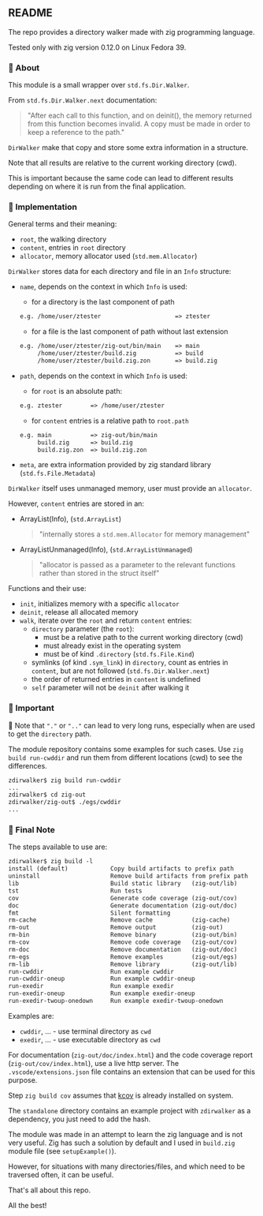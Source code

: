 ## README

The repo provides a directory walker made with zig programming language.

Tested only with zig version 0.12.0 on Linux Fedora 39.

### 📌 About

This module is a small wrapper over `std.fs.Dir.Walker`.

From `std.fs.Dir.Walker.next` documentation:

> "After each call to this function, and on deinit(), the memory returned
> from this function becomes invalid. A copy must be made in order to keep
> a reference to the path."

`DirWalker` make that copy and store some extra information in a structure.

Note that all results are relative to the current working directory (cwd).

This is important because the same code can lead to different results
depending on where it is run from the final application.

### 📌 Implementation

General terms and their meaning:

* `root`, the walking directory
* `content`, entries in `root` directory
* `allocator`, memory allocator used (`std.mem.Allocator`)

`DirWalker` stores data for each directory and file in an `Info` structure:

* `name`, depends on the context in which `Info` is used:
  * for a directory is the last component of path

  ```txt
  e.g. /home/user/ztester                     => ztester
  ```

  * for a file is the last component of path without last extension

  ```txt
  e.g. /home/user/ztester/zig-out/bin/main    => main
       /home/user/ztester/build.zig           => build
       /home/user/ztester/build.zig.zon       => build.zig
  ```

* `path`, depends on the context in which `Info` is used:
  * for `root` is an absolute path:

  ```txt
  e.g. ztester        => /home/user/ztester
  ```

  * for `content` entries is a relative path to `root.path`

  ```txt
  e.g. main           => zig-out/bin/main
       build.zig      => build.zig
       build.zig.zon  => build.zig.zon
  ```

* `meta`, are extra information provided by zig standard library
  (`std.fs.File.Metadata`)

`DirWalker` itself uses unmanaged memory, user must provide an `allocator`.

However, `content` entries are stored in an:

* ArrayList(Info), (`std.ArrayList`)
  > "internally stores a `std.mem.Allocator` for memory management"
* ArrayListUnmanaged(Info), (`std.ArrayListUnmanaged`)
  > "allocator is passed as a parameter to the relevant functions rather than
  > stored in the struct itself"

Functions and their use:

* `init`, initializes memory with a specific `allocator`
* `deinit`, release all allocated memory
* `walk`, iterate over the `root` and return `content` entries:
  * `directory` parameter (the `root`):
    * must be a relative path to the current working directory (cwd)
    * must already exist in the operating system
    * must be of kind `.directory` (`std.fs.File.Kind`)
  * symlinks (of kind `.sym_link`) in `directory`, count as entries
    in `content`, but are not followed (`std.fs.Dir.Walker.next`)
  * the order of returned entries in `content` is undefined
  * `self` parameter will not be `deinit` after walking it

### 📌 Important

🔔 Note that `"."` or `".."` can lead to very long runs, especially when
are used to get the `directory` path.

The module repository contains some examples for such cases.
Use `zig build run-cwddir` and run them from different locations (cwd)
to see the differences.

```txt
zdirwalker$ zig build run-cwddir
...
zdirwalker$ cd zig-out
zdirwalker/zig-out$ ./egs/cwddir
...
```

### 📌 Final Note

The steps available to use are:

```txt
zdirwalker$ zig build -l
install (default)            Copy build artifacts to prefix path
uninstall                    Remove build artifacts from prefix path
lib                          Build static library   (zig-out/lib)
tst                          Run tests
cov                          Generate code coverage (zig-out/cov)
doc                          Generate documentation (zig-out/doc)
fmt                          Silent formatting
rm-cache                     Remove cache           (zig-cache)
rm-out                       Remove output          (zig-out)
rm-bin                       Remove binary          (zig-out/bin)
rm-cov                       Remove code coverage   (zig-out/cov)
rm-doc                       Remove documentation   (zig-out/doc)
rm-egs                       Remove examples        (zig-out/egs)
rm-lib                       Remove library         (zig-out/lib)
run-cwddir                   Run example cwddir
run-cwddir-oneup             Run example cwddir-oneup
run-exedir                   Run example exedir
run-exedir-oneup             Run example exedir-oneup
run-exedir-twoup-onedown     Run example exedir-twoup-onedown
```

Examples are:

* `cwddir`, ... - use terminal directory as `cwd`
* `exedir`, ... - use executable directory as `cwd`

For documentation (`zig-out/doc/index.html`) and the code coverage report
(`zig-out/cov/index.html`), use a live http server.
The `.vscode/extensions.json` file contains an extension that can be used for
this purpose.

Step `zig build cov` assumes that [kcov](https://github.com/SimonKagstrom/kcov)
is already installed on system.

The `standalone` directory contains an example project with `zdirwalker` as a
dependency, you just need to add the hash.

The module was made in an attempt to learn the zig language and is not very
useful. Zig has such a solution by default and I used in `build.zig` module file (see `setupExample()`).

However, for situations with many directories/files, and which need to be
traversed often, it can be useful.

That's all about this repo.

All the best!
